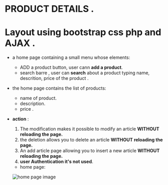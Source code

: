# PRODUCT DETAILS .
# Layout using bootstrap css php and AJAX .

* a home page containing a small menu whose elements:

    * ADD a product button, user cann __add a product__.
    * search barre , user can __search__ about a product typing name, descrition, price of the product .

* the home page contains the list of products: 

     * name of product.
     * description.
     * price .
     
 * __action__ :     
 
      1. The modification makes it possible to modify an article __WITHOUT reloading the page.__
      2. the deletion allows you to delete an article __WITHOUT reloading the page.__
      3. An add article page allowing you to insert a new article __WITHOUT reloading the page.__
      4. __user Authentication it's not used__.
      
   
   * home page:
   
   ![home page image](https://github.com/ibtissembdh/ajouter-des-articles-/blob/master/EXERCICE%204/Images/1.PNG)
      
   
